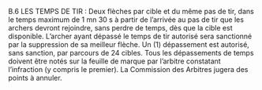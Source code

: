 B.6 LES TEMPS DE TIR :
Deux flèches par cible et du même pas de tir, dans le temps maximum de 1 mn 30 s à partir de l’arrivée
au pas de tir que les archers devront rejoindre, sans perdre de temps, dès que la cible est disponible.
L’archer ayant dépassé le temps de tir autorisé sera sanctionné par la suppression de sa meilleur
flèche. Un (1) dépassement est autorisé, sans sanction, par parcours de 24 cibles. Tous les
dépassements de temps doivent être notés sur la feuille de marque par l’arbitre constatant l’infraction
(y compris le premier).
La Commission des Arbitres jugera des points à annuler.
